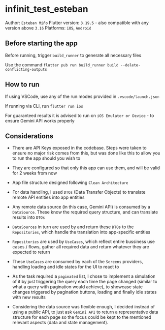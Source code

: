 # infinit_test_esteban

Author: `Esteban Miño`
Flutter version: `3.19.5` - also compatible with any version above `3.16`
Platforms: `iOS`, `Android`

## Before starting the app

Before running, trigger `build_runner` to generate all necessary files

Use the command `flutter pub run build_runner build --delete-conflicting-outputs`

## How to run

If using VSCode, use any of the run modes provided in `.vscode/launch.json`

If running via CLI, run `flutter run ios`

For guaranteed results it is advised to run on `iOS Emulator or Device` - to ensure Gemini API works properly

## Considerations

- There are API Keys exposed in the codebase. Steps were taken to ensure no major risk comes from this, but was done like this to allow you to run the app should you wish to
- They are configured so that only this app can use them, and will be valid for 2 weeks from now

- App file structure designed following `Clean Architecture`
- For data handling, I used `DTOs` (Data Transfer Objects) to translate remote API entities into app entities
- Any remote data source (in this case, Gemini API) is consumed by a `DataSource`. These know the required query structure, and can translate results into `DTOs`
- `DataSources` in turn are used by and return these `DTOs` to the `Repositories`, which handle the translation into app-specific entities
- `Repositories` are used by `UseCases`, which reflect entire bussiness use cases / flows, gather all required data and return whatever they are expected to return
- These `UseCases` are consumed by each of the `Screens` providers, handling loading and idle states for the UI to react to

- As the task required a `paginated` list, I chose to implement a simulation of it by just triggering the query each time the page changed (similar to what a query with pagination would achieve), to showcase state changes triggered by pagination buttons, loading and finally idle states with new results

- Considering the data source was flexible enough, I decided instead of using a public API, to just ask `Gemini API` to return a representative data structure for each page so the focus could be kept to the mentioned relevant aspects (data and state management).
